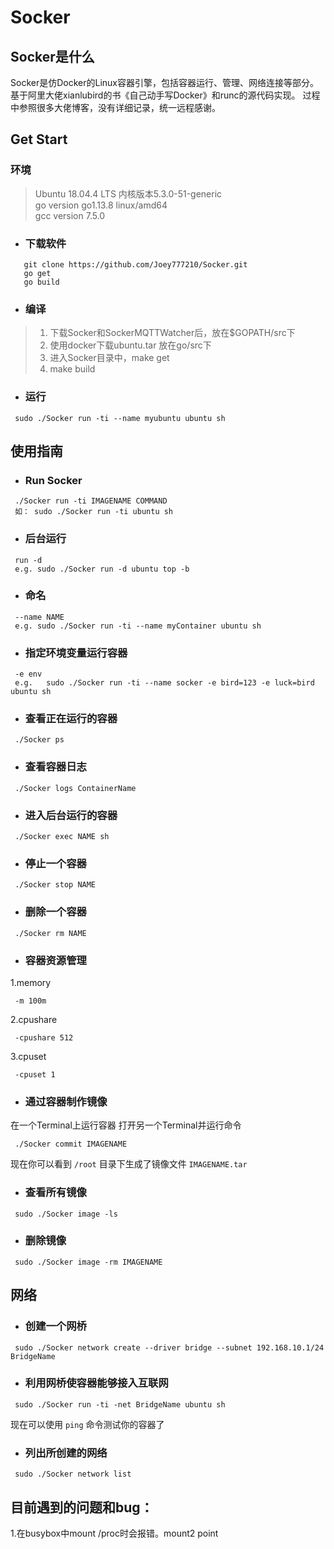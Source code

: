 # Socker  
## Socker是什么
  Socker是仿Docker的Linux容器引擎，包括容器运行、管理、网络连接等部分。基于阿里大佬xianlubird的书《自己动手写Docker》和runc的源代码实现。
  过程中参照很多大佬博客，没有详细记录，统一远程感谢。
## Get Start
### 环境  

> Ubuntu 18.04.4 LTS 内核版本5.3.0-51-generic    
> go version go1.13.8 linux/amd64  
> gcc version 7.5.0  

* ### 下载软件 
 ```
	git clone https://github.com/Joey777210/Socker.git
	go get
	go build
```
* ### 编译
> 1. 下载Socker和SockerMQTTWatcher后，放在$GOPATH/src下   
> 2. 使用docker下载ubuntu.tar 放在go/src下  
> 3. 进入Socker目录中，make get  
> 4. make build  

* ### 运行  

```
 sudo ./Socker run -ti --name myubuntu ubuntu sh
```

## 使用指南  
* ### Run Socker    
```
 ./Socker run -ti IMAGENAME COMMAND  
 如： sudo ./Socker run -ti ubuntu sh
```
* ### 后台运行  
```
 run -d
 e.g. sudo ./Socker run -d ubuntu top -b  
```
* ### 命名  
```
 --name NAME
 e.g. sudo ./Socker run -ti --name myContainer ubuntu sh    
```
* ### 指定环境变量运行容器  
```
 -e env  
 e.g.   sudo ./Socker run -ti --name socker -e bird=123 -e luck=bird ubuntu sh  
```

* ### 查看正在运行的容器    
```
 ./Socker ps
``` 
* ### 查看容器日志  
```
 ./Socker logs ContainerName   
```
* ### 进入后台运行的容器  
```
 ./Socker exec NAME sh    
```
* ### 停止一个容器  
```
 ./Socker stop NAME
```
* ### 删除一个容器  
``` 
 ./Socker rm NAME   
```
* ### 容器资源管理  
1.memory  
```
 -m 100m   
```
2.cpushare
``` 
 -cpushare 512
```
3.cpuset  
``` 
 -cpuset 1   
```
* ### 通过容器制作镜像  
在一个Terminal上运行容器
打开另一个Terminal并运行命令
``` 
 ./Socker commit IMAGENAME  
```
现在你可以看到 `/root` 目录下生成了镜像文件 `IMAGENAME.tar`  

* ### 查看所有镜像   
``` 
 sudo ./Socker image -ls  
```
* ### 删除镜像  
```
 sudo ./Socker image -rm IMAGENAME  
```
## 网络
* ### 创建一个网桥
```
 sudo ./Socker network create --driver bridge --subnet 192.168.10.1/24 BridgeName  
```
* ### 利用网桥使容器能够接入互联网
``` 
 sudo ./Socker run -ti -net BridgeName ubuntu sh  
```
现在可以使用 `ping` 命令测试你的容器了  
* ### 列出所创建的网络
``` 
 sudo ./Socker network list
```


## 目前遇到的问题和bug：  
  1.在busybox中mount /proc时会报错。mount2 point  
